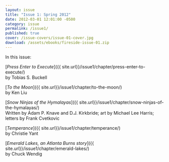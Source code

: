 ```yaml
---
layout: issue
title: "Issue 1: Spring 2012"
date: 2012-03-01 12:01:00 -0500
category: issue
permalink: /issue1/
published: true
cover: /issue-covers/issue-01-cover.jpg
download: /assets/ebooks/fireside-issue-01.zip
---
```


In this issue:

[_Press Enter to Execute_]({{ site.url}}/issue1/chapter/press-enter-to-execute/)<br/>
by Tobias S. Buckell

[_To the Moon_]({{ site.url}}/issue1/chapter/to-the-moon/)<br/>
by Ken Liu

[_Snow Ninjas of the Hymalayas_]({{ site.url}}/issue1/chapter/snow-ninjas-of-the-hymalayas/)<br/>
Written by Adam P. Knave and D.J. Kirkbride; art by Michael Lee Harris; letters by Frank Cvetkovic

[_Temperance_]({{ site.url}}/issue1/chapter/temperance/)<br/>
by Christie Yant

[_Emerald Lakes, an Atlanta Burns story_]({{ site.url}}/issue1/chapter/emerald-lakes/)<br/>
by Chuck Wendig
